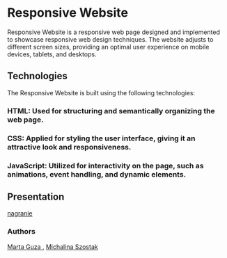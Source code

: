 # Responsive Website
Responsive Website is a responsive web page designed and implemented to showcase responsive web design techniques. The website adjusts to different screen sizes, providing an optimal user experience on mobile devices, tablets, and desktops.

## Technologies
The Responsive Website is built using the following technologies:

### HTML: Used for structuring and semantically organizing the web page.
### CSS: Applied for styling the user interface, giving it an attractive look and responsiveness.
### JavaScript: Utilized for interactivity on the page, such as animations, event handling, and dynamic elements.

## Presentation 

[nagranie](rwd-website.mkv)


### Authors
[Marta Guza ](https://github.com/martunia880), [Michalina Szostak](https://github.com/michalina-sz)
